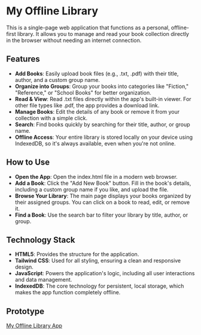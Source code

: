 # My Offline Library
This is a single-page web application that functions as a personal, offline-first library. It allows you to manage and read your book collection directly in the browser without needing an internet connection.

## Features
* **Add Books**: Easily upload book files (e.g., .txt, .pdf) with their title, author, and a custom group name.
* **Organize into Groups**: Group your books into categories like "Fiction," "Reference," or "School Books" for better organization.
* **Read & View**: Read .txt files directly within the app's built-in viewer. For other file types like .pdf, the app provides a download link.
* **Manage Books**: Edit the details of any book or remove it from your collection with a simple click.
* **Search**: Find books quickly by searching for their title, author, or group name.
* **Offline Access**: Your entire library is stored locally on your device using IndexedDB, so it's always available, even when you're not online.

## How to Use
* **Open the App**: Open the index.html file in a modern web browser.
* **Add a Book**: Click the "Add New Book" button. Fill in the book's details, including a custom group name if you like, and upload the file.
* **Browse Your Library**: The main page displays your books organized by their assigned groups. You can click on a book to read, edit, or remove it.
* **Find a Book**: Use the search bar to filter your library by title, author, or group.

## Technology Stack
* **HTML5**: Provides the structure for the application.
* **Tailwind CSS**: Used for all styling, ensuring a clean and responsive design.
* **JavaScript**: Powers the application's logic, including all user interactions and data management.
* **IndexedDB**: The core technology for persistent, local storage, which makes the app function completely offline.

## Prototype
[My Offline Library App](https://my-islamic-library.netlify.app/)

